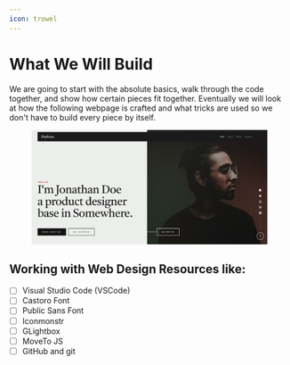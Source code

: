 ```yaml
---
icon: trowel
---
```


# What We Will Build

We are going to start with the absolute basics, walk through the code together, and show how certain pieces fit together. Eventually we will look at how the following webpage is crafted and what tricks are used so we don't have to build every piece by itself.

<figure><img src="../.gitbook/assets/Capture2 (1).JPG" alt=""><figcaption></figcaption></figure>

## Working with Web Design Resources like:

* [ ] Visual Studio Code (VSCode)
* [ ] Castoro Font
* [ ] Public Sans Font
* [ ] Iconmonstr
* [ ] GLightbox
* [ ] MoveTo JS
* [ ] GitHub and git
